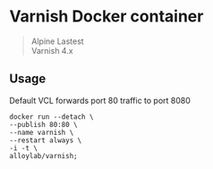 # Varnish Docker container

> Alpine Lastest  
> Varnish 4.x

## Usage

Default VCL forwards port 80 traffic to port 8080

```
docker run --detach \
--publish 80:80 \
--name varnish \
--restart always \
-i -t \
alloylab/varnish;
```